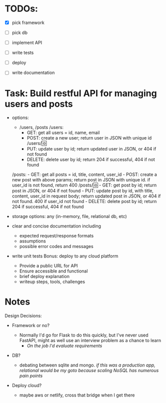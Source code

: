 # TODOs:
- [x] pick framework
- [ ] pick db
- [ ] implement API
- [ ] write tests
- [ ] deploy
- [ ] write documentation



# Task: Build restful API for managing users and posts
- options:
    - /users, /posts
    /users:
        - GET: get all users = id, name, email
        - POST: create a new user; return user in JSON with unique id
    /users/:id:
        - PUT: update user by id; return updated user in JSON, or 404 if not found
        - DELETE: delete user by id; return 204 if successful, 404 if not found


    /posts:
        - GET: get all posts = id, title, content, user_id
        - POST: create a new post with above params; return post in JSON with unique id. if user_id is not found, return 400
    /posts/:id:
        - GET: get post by id; return post in JSON, or 404 if not found
        - PUT: update post by id, with title, content, user_id in request body; return updated post in JSON, or 404 if not found. 400 if user_id not found
        - DELETE: delete post by id; return 204 if successful, 404 if not found

- storage options: any (in-memory, file, relational db, etc)
- clear and concise documentation including
    - expected request/response formats
    - assumptions
    - possible error codes and messages
- write unit tests
Bonus: deploy to any cloud platform
    - Provide a public URL for API
    - Ensure accessible and functional
    - brief deploy explanation
    - writeup steps, tools, challenges


# Notes

Design Decisions:
- Framework or no?
    - Normally I'd go for Flask to do this quickly, but I've never used FastAPI, might as well use an interview problem as a chance to learn
        - *On the job I'd evaluate requirements*


- DB?
    - debating between sqlite and mongo. *if this was a production app, relational would be my goto because scaling NoSQL has numerous pain points*

- Deploy cloud?
    - maybe aws or netlify, cross that bridge when I get there
